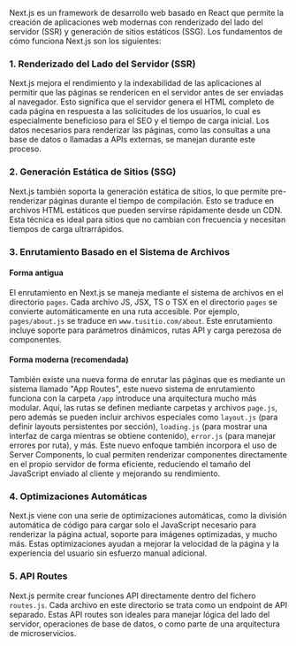 Next.js es un framework de desarrollo web basado en React que permite la creación de aplicaciones web modernas con renderizado del lado del servidor (SSR) y generación de sitios estáticos (SSG). Los fundamentos de cómo funciona Next.js son los siguientes:

### 1. Renderizado del Lado del Servidor (SSR)

Next.js mejora el rendimiento y la indexabilidad de las aplicaciones al permitir que las páginas se rendericen en el servidor antes de ser enviadas al navegador. Esto significa que el servidor genera el HTML completo de cada página en respuesta a las solicitudes de los usuarios, lo cual es especialmente beneficioso para el SEO y el tiempo de carga inicial. Los datos necesarios para renderizar las páginas, como las consultas a una base de datos o llamadas a APIs externas, se manejan durante este proceso.

### 2. Generación Estática de Sitios (SSG)

Next.js también soporta la generación estática de sitios, lo que permite pre-renderizar páginas durante el tiempo de compilación. Esto se traduce en archivos HTML estáticos que pueden servirse rápidamente desde un CDN. Esta técnica es ideal para sitios que no cambian con frecuencia y necesitan tiempos de carga ultrarrápidos.

### 3. Enrutamiento Basado en el Sistema de Archivos

#### Forma antigua 
El enrutamiento en Next.js se maneja mediante el sistema de archivos en el directorio `pages`. Cada archivo JS, JSX, TS o TSX en el directorio `pages` se convierte automáticamente en una ruta accesible. Por ejemplo, `pages/about.js` se traduce en `www.tusitio.com/about`. Este enrutamiento incluye soporte para parámetros dinámicos, rutas API y carga perezosa de componentes. 

#### Forma moderna (recomendada)
También existe una nueva forma de enrutar las páginas que es mediante un sistema llamado "App Routes", este nuevo sistema de enrutamiento funciona con la carpeta  `/app` introduce una arquitectura mucho más modular. Aquí, las rutas se definen mediante carpetas y archivos `page.js`, pero además se pueden incluir archivos especiales como `layout.js` (para definir layouts persistentes por sección), `loading.js` (para mostrar una interfaz de carga mientras se obtiene contenido), `error.js` (para manejar errores por ruta), y más. Este nuevo enfoque también incorpora el uso de Server Components, lo cual permiten renderizar componentes directamente en el propio servidor de forma eficiente, reduciendo el tamaño del JavaScript enviado al cliente y mejorando su rendimiento.

### 4. Optimizaciones Automáticas

Next.js viene con una serie de optimizaciones automáticas, como la división automática de código para cargar solo el JavaScript necesario para renderizar la página actual, soporte para imágenes optimizadas, y mucho más. Estas optimizaciones ayudan a mejorar la velocidad de la página y la experiencia del usuario sin esfuerzo manual adicional.

### 5. API Routes

Next.js permite crear funciones API directamente dentro del fichero `routes.js`. Cada archivo en este directorio se trata como un endpoint de API separado. Estas API routes son ideales para manejar lógica del lado del servidor, operaciones de base de datos, o como parte de una arquitectura de microservicios.